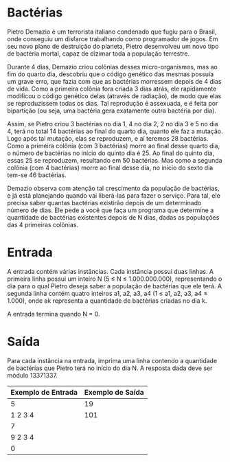 # Bactérias



Pietro Demazio é um terrorista italiano condenado que fugiu para o Brasil, onde conseguiu um disfarce trabalhando como programador de jogos.  Em seu novo plano de destruição do planeta, Pietro desenvolveu um novo tipo de bactéria mortal, capaz de dizimar toda a população terrestre.

Durante 4 dias, Demazio criou colônias desses micro-organismos, mas ao fim do quarto dia, descobriu que o código genético das mesmas possuía um grave erro, que fazia com que as bactérias morressem depois de 4 dias de vida. Como a primeira colônia fora criada 3 dias atrás, ele rapidamente modificou o código genético delas (através de radiação), de modo que elas se reproduzissem todas os dias. Tal reprodução é assexuada, e é feita por bipartição (ou seja, uma bactéria gera exatamente outra bactéria por dia).

Assim, se Pietro criou 3 bactérias no dia 1, 4 no dia 2, 2 no dia 3 e 5 no dia 4, terá no total 14 bactérias ao final do quarto dia, quanto ele faz a mutação. Logo após tal mutação, elas se reproduzem, e aí teremos 28 bactérias. Como a primeira colônia (com 3 bactérias) morre ao final desse quarto dia, o número de bactérias no início do quinto dia é 25. Ao final do quinto dia, essas 25 se reproduzem, resultando em 50 bactérias. Mas como a segunda colônia (com 4 bactérias) morre ao final desse dia, no início do sexto dia tem-se 46 bactérias.

Demazio observa com atenção tal crescimento da população de bactérias, e já está planejando quando vai liberá-las para fazer o serviço. Para tal, ele precisa saber quantas bactérias existirão depois de um determinado número de dias. Ele pede a você que faça um programa que determine a quantidade de bactérias existentes depois de N dias, dadas as populações das 4 primeiras colônias.

# Entrada

A entrada contém várias instâncias. Cada instância possui duas linhas. A primeira linha possui um inteiro N (5 ≤ N ≤ 1.000.000.000), representando o dia para o qual Pietro deseja saber a população de bactérias que ele terá. A segunda linha contém quatro inteiros a1, a2, a3, a4 (1 ≤ a1, a2, a3, a4 ≤ 1.000), onde ak representa a quantidade de bactérias criadas no dia k.

A entrada termina quando N = 0.

# Saída

Para cada instância na entrada, imprima uma linha contendo a quantidade de bactérias que Pietro terá no início do dia N. A resposta dada deve ser módulo 13371337.

Exemplo de Entrada | Exemplo de Saída
------------ | -------------
5 | 19
1 2 3 4 | 101
7 |
9 2 3 4 |
0 |
